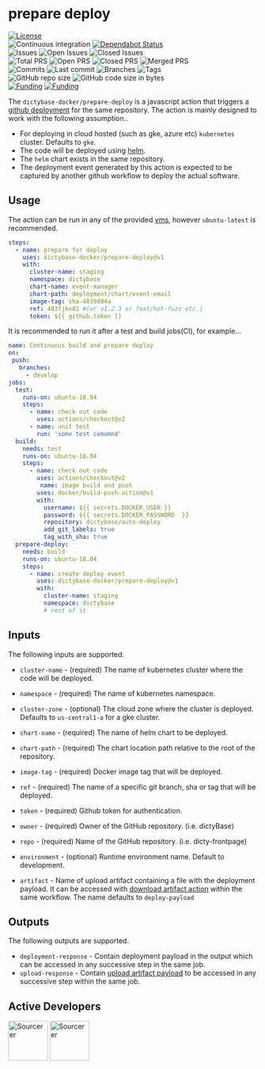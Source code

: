 # prepare deploy

[![License](https://img.shields.io/badge/License-BSD%202--Clause-blue.svg)](LICENSE)   
![Continuous integration](https://github.com/dictybase-docker/prepare-deploy/workflows/Continuous%20integration/badge.svg)
[![Dependabot Status](https://api.dependabot.com/badges/status?host=github&repo=dictybase-docker/prepare-deploy)](https://dependabot.com)   
![Issues](https://badgen.net/github/issues/dictybase-docker/prepare-deploy)
![Open Issues](https://badgen.net/github/open-issues/dictybase-docker/prepare-deploy)
![Closed Issues](https://badgen.net/github/closed-issues/dictybase-docker/prepare-deploy)   
![Total PRS](https://badgen.net/github/prs/dictybase-docker/prepare-deploy)
![Open PRS](https://badgen.net/github/open-prs/dictybase-docker/prepare-deploy)
![Closed PRS](https://badgen.net/github/closed-prs/dictybase-docker/prepare-deploy)
![Merged PRS](https://badgen.net/github/merged-prs/dictybase-docker/prepare-deploy)   
![Commits](https://badgen.net/github/commits/dictybase-docker/prepare-deploy/develop)
![Last commit](https://badgen.net/github/last-commit/dictybase-docker/prepare-deploy/develop)
![Branches](https://badgen.net/github/branches/dictybase-docker/prepare-deploy)
![Tags](https://badgen.net/github/tags/dictybase-docker/prepare-deploy/?color=cyan)   
![GitHub repo size](https://img.shields.io/github/repo-size/dictybase-docker/prepare-deploy?style=plastic)
![GitHub code size in bytes](https://img.shields.io/github/languages/code-size/dictybase-docker/prepare-deploy?style=plastic)   
[![Funding](https://badgen.net/badge/NIGMS/Rex%20L%20Chisholm,dictyBase/yellow?list=|)](https://projectreporter.nih.gov/project_info_description.cfm?aid=9476993)
[![Funding](https://badgen.net/badge/NIGMS/Rex%20L%20Chisholm,DSC/yellow?list=|)](https://projectreporter.nih.gov/project_info_description.cfm?aid=9438930)


The `dictybase-docker/prepare-deploy` is a javascript action that triggers a [github deployment](https://developer.github.com/v3/repos/deployments/#create-a-deployment)
for the same repository. The action is mainly designed to work with the following assumption..

- For deploying in cloud hosted (such as gke, azure etc) `kubernetes` cluster. Defaults to `gke`.
- The code will be deployed using [helm](https://helm.sh).
- The `helm` chart exists in the same repository.
- The deployment event generated by this action is expected to be captured by another github workflow to deploy the actual software.

## Usage
The action can be run in any of the provided [vms](https://help.github.com/en/actions/reference/virtual-environments-for-github-hosted-runners#supported-runners-and-hardware-resources), however `ubuntu-latest` is recommended. 

```yaml
steps:
  - name: prepare for deploy
    uses: dictybase-docker/prepare-deploy@v1
    with:
      cluster-name: staging
      namespace: dictybase
      chart-name: event-manager
      chart-path: deployment/chart/event-email
      image-tag: sha-4839d84a
      ref: 483fjke81 #(or v1.2.3 or feat/hot-fuzz etc.)
      token: ${{ github.token }}
```

It is recommended to run it after a test and build jobs(CI), for example...

```yaml
name: Continuous build and prepare deploy
on: 
 push:
   branches:
     - develop
jobs:
  test:
    runs-on: ubuntu-18.04
    steps:
      - name: check out code
        uses: actions/checkout@v2
      - name: unit test
        run: 'some test comamnd' 
  build:
    needs: test
    runs-on: ubuntu-18.04
    steps:
      - name: check out code
        uses: actions/checkout@v2
         name: image build and push
        uses: docker/build-push-action@v1
        with:
          username: ${{ secrets.DOCKER_USER }}
          password: ${{ secrets.DOCKER_PASSWORD  }}
          repository: dictybase/auto-deploy
          add_git_labels: true
          tag_with_sha: true
  prepare-deploy:
    needs: build
    runs-on: ubuntu-18.04
    steps:
      - name: create deploy event
        uses: dictybase-docker/prepare-deploy@v1
        with:
          cluster-name: staging
          namespace: dictybase
          # rest of it 
```

## Inputs

The following inputs are supported.

- `cluster-name` - (required) The name of kubernetes cluster where the code will be deployed.

- `namespace` - (required) The name of kubernetes namespace.

- `cluster-zone` - (optional) The cloud zone where the cluster is deployed. Defaults to `us-central1-a` for a gke cluster. 

- `chart-name` - (required) The name of helm chart to be deployed.

- `chart-path` - (required) The chart location  path relative to the root of the repository.

- `image-tag` - (required) Docker image tag that will be deployed.

- `ref` - (required) The name of a specific git branch, sha or tag that will be deployed.

- `token` - (required) Github token for authentication.

- `owner` - (required) Owner of the GitHub repository. (i.e. dictyBase)

- `repo` - (required) Name of the GitHub repository. (i.e. dicty-frontpage)

- `environment` - (optional) Runtime environment name. Default to development.

- `artifact` - Name of upload artifact containing a file with the deployment payload. 
               It can be accessed with [download artifact action](https://github.com/actions/download-artifact) within the same workflow. The name defaults to `deploy-payload` 



## Outputs

The following outputs are supported.

- `deployment-response` - Contain deployment payload in the output which can be accessed in any 
                          successive step in the same job. 
- `upload-response` - Contain [upload artifact payload](https://github.com/actions/toolkit/tree/master/packages/artifact#upload-result) to be accessed in any successive step within the same job.

## Active Developers

<a href="https://sourcerer.io/cybersiddhu"><img src="https://sourcerer.io/assets/avatar/cybersiddhu" height="80px" alt="Sourcerer"></a>
<a href="https://sourcerer.io/wildlifehexagon"><img src="https://sourcerer.io/assets/avatar/wildlifehexagon" height="80px" alt="Sourcerer"></a>